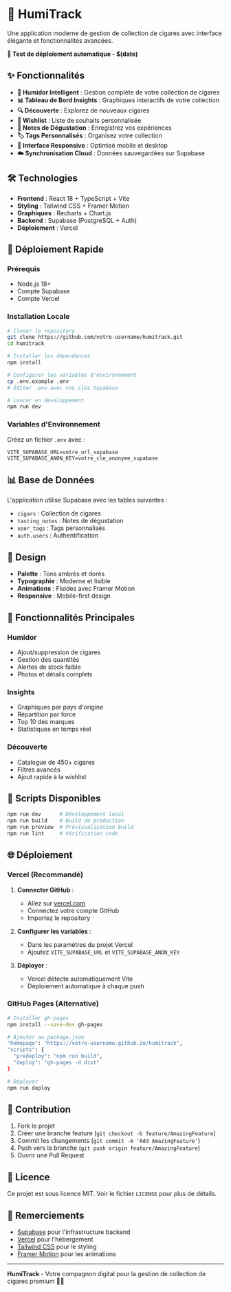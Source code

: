 # 🚬 HumiTrack

Une application moderne de gestion de collection de cigares avec interface élégante et fonctionnalités avancées.

**🔄 Test de déploiement automatique - $(date)**

## ✨ Fonctionnalités

- **🎯 Humidor Intelligent** : Gestion complète de votre collection de cigares
- **📊 Tableau de Bord Insights** : Graphiques interactifs de votre collection
- **🔍 Découverte** : Explorez de nouveaux cigares
- **💝 Wishlist** : Liste de souhaits personnalisée
- **📝 Notes de Dégustation** : Enregistrez vos expériences
- **🏷️ Tags Personnalisés** : Organisez votre collection
- **📱 Interface Responsive** : Optimisé mobile et desktop
- **☁️ Synchronisation Cloud** : Données sauvegardées sur Supabase

## 🛠️ Technologies

- **Frontend** : React 18 + TypeScript + Vite
- **Styling** : Tailwind CSS + Framer Motion
- **Graphiques** : Recharts + Chart.js
- **Backend** : Supabase (PostgreSQL + Auth)
- **Déploiement** : Vercel

## 🚀 Déploiement Rapide

### Prérequis
- Node.js 18+
- Compte Supabase
- Compte Vercel

### Installation Locale

```bash
# Cloner le repository
git clone https://github.com/votre-username/humitrack.git
cd humitrack

# Installer les dépendances
npm install

# Configurer les variables d'environnement
cp .env.example .env
# Éditer .env avec vos clés Supabase

# Lancer en développement
npm run dev
```

### Variables d'Environnement

Créez un fichier `.env` avec :

```env
VITE_SUPABASE_URL=votre_url_supabase
VITE_SUPABASE_ANON_KEY=votre_cle_anonyme_supabase
```

## 📊 Base de Données

L'application utilise Supabase avec les tables suivantes :
- `cigars` : Collection de cigares
- `tasting_notes` : Notes de dégustation
- `user_tags` : Tags personnalisés
- `auth.users` : Authentification

## 🎨 Design

- **Palette** : Tons ambrés et dorés
- **Typographie** : Moderne et lisible
- **Animations** : Fluides avec Framer Motion
- **Responsive** : Mobile-first design

## 📱 Fonctionnalités Principales

### Humidor
- Ajout/suppression de cigares
- Gestion des quantités
- Alertes de stock faible
- Photos et détails complets

### Insights
- Graphiques par pays d'origine
- Répartition par force
- Top 10 des marques
- Statistiques en temps réel

### Découverte
- Catalogue de 450+ cigares
- Filtres avancés
- Ajout rapide à la wishlist

## 🔧 Scripts Disponibles

```bash
npm run dev      # Développement local
npm run build    # Build de production
npm run preview  # Prévisualisation build
npm run lint     # Vérification code
```

## 🌐 Déploiement

### Vercel (Recommandé)

1. **Connecter GitHub** :
   - Allez sur [vercel.com](https://vercel.com)
   - Connectez votre compte GitHub
   - Importez le repository

2. **Configurer les variables** :
   - Dans les paramètres du projet Vercel
   - Ajoutez `VITE_SUPABASE_URL` et `VITE_SUPABASE_ANON_KEY`

3. **Déployer** :
   - Vercel détecte automatiquement Vite
   - Déploiement automatique à chaque push

### GitHub Pages (Alternative)

```bash
# Installer gh-pages
npm install --save-dev gh-pages

# Ajouter au package.json
"homepage": "https://votre-username.github.io/humitrack",
"scripts": {
  "predeploy": "npm run build",
  "deploy": "gh-pages -d dist"
}

# Déployer
npm run deploy
```

## 🤝 Contribution

1. Fork le projet
2. Créer une branche feature (`git checkout -b feature/AmazingFeature`)
3. Commit les changements (`git commit -m 'Add AmazingFeature'`)
4. Push vers la branche (`git push origin feature/AmazingFeature`)
5. Ouvrir une Pull Request

## 📄 Licence

Ce projet est sous licence MIT. Voir le fichier `LICENSE` pour plus de détails.

## 🙏 Remerciements

- [Supabase](https://supabase.com) pour l'infrastructure backend
- [Vercel](https://vercel.com) pour l'hébergement
- [Tailwind CSS](https://tailwindcss.com) pour le styling
- [Framer Motion](https://framer.com/motion) pour les animations

---

**HumiTrack** - Votre compagnon digital pour la gestion de collection de cigares premium 🚬✨ 